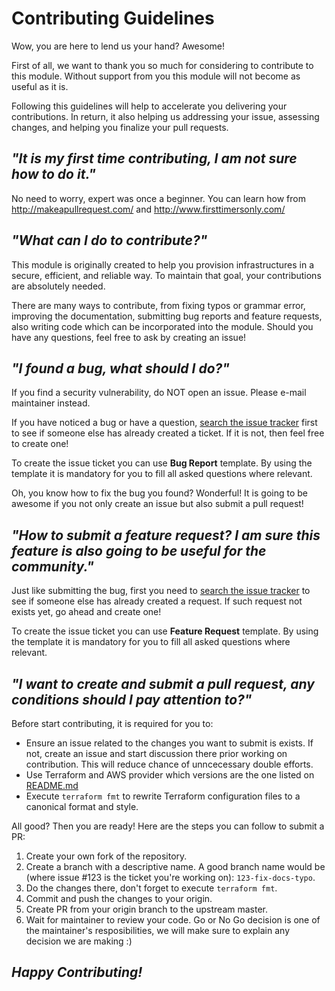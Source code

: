 # Contributing Guidelines

Wow, you are here to lend us your hand? Awesome!

First of all, we want to thank you so much for considering to contribute to this module. Without support from you this module will not become as useful as it is.

Following this guidelines will help to accelerate you delivering your contributions. In return, it also helping us addressing your issue, assessing changes, and helping you finalize your pull requests.


## ***"It is my first time contributing, I am not sure how to do it."***

No need to worry, expert was once a beginner. You can learn how from http://makeapullrequest.com/ and http://www.firsttimersonly.com/


## ***"What can I do to contribute?"***

This module is originally created to help you provision infrastructures in a secure, efficient, and reliable way. To maintain that goal, your contributions are absolutely needed. 

There are many ways to contribute, from fixing typos or grammar error, improving the documentation, submitting bug reports and feature requests, also writing code which can be incorporated into the module. Should you have any questions, feel free to ask by creating an issue!


## ***"I found a bug, what should I do?"***

If you find a security vulnerability, do NOT open an issue. Please e-mail maintainer instead.

If you have noticed a bug or have a question, [search the issue tracker](https://github.com/traveloka/terraform-aws-common-iam-policies/issues?q=label%3Abug) first to see if someone else has already created a ticket. If it is not, then feel free to create one!

To create the issue ticket you can use **Bug Report** template. By using the template it is mandatory for you to fill all asked questions where relevant.

Oh, you know how to fix the bug you found? Wonderful! 
It is going to be awesome if you not only create an issue but also submit a pull request!


## ***"How to submit a feature request? I am sure this feature is also going to be useful for the community."***

Just like submitting the bug, first you need to [search the issue tracker](https://github.com/traveloka/terraform-aws-common-iam-policies/issues?q=label%3Aenhancement) to see if someone else has already created a request. If such request not exists yet, go ahead and create one!

To create the issue ticket you can use **Feature Request** template. By using the template it is mandatory for you to fill all asked questions where relevant.


## ***"I want to create and submit a pull request, any conditions should I pay attention to?"***

Before start contributing, it is required for you to:
- Ensure an issue related to the changes you want to submit is exists. If not, create an issue and start discussion there prior working on contribution. This will reduce chance of unncecessary double efforts.
- Use Terraform and AWS provider which versions are the one listed on [README.md](README.md)
- Execute `terraform fmt` to rewrite Terraform configuration files to a canonical format and style.

All good? Then you are ready! Here are the steps you can follow to submit a PR:
1. Create your own fork of the repository.
2. Create a branch with a descriptive name. A good branch name would be (where issue #123 is the ticket you're working on): `123-fix-docs-typo`.
3. Do the changes there, don't forget to execute `terraform fmt`.
4. Commit and push the changes to your origin.
5. Create PR from your origin branch to the upstream master.
6. Wait for maintainer to review your code. Go or No Go decision is one of the maintainer's resposibilities, we will make sure to explain any decision we are making :)


## ***Happy Contributing!***
